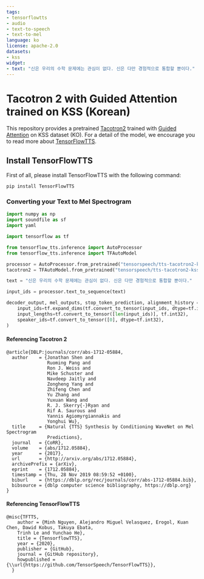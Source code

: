 ```yaml
---
tags:
- tensorflowtts
- audio
- text-to-speech
- text-to-mel
language: ko
license: apache-2.0
datasets:
- kss
widget:
- text: "신은 우리의 수학 문제에는 관심이 없다. 신은 다만 경험적으로 통합할 뿐이다."
---
```


# Tacotron 2 with Guided Attention trained on KSS (Korean)
This repository provides a pretrained [Tacotron2](https://arxiv.org/abs/1712.05884) trained with [Guided Attention](https://arxiv.org/abs/1710.08969) on KSS dataset (KO). For a detail of the model, we encourage you to read more about
[TensorFlowTTS](https://github.com/TensorSpeech/TensorFlowTTS). 


## Install TensorFlowTTS
First of all, please install TensorFlowTTS with the following command:
```
pip install TensorFlowTTS
```

### Converting your Text to Mel Spectrogram
```python
import numpy as np
import soundfile as sf
import yaml

import tensorflow as tf

from tensorflow_tts.inference import AutoProcessor
from tensorflow_tts.inference import TFAutoModel

processor = AutoProcessor.from_pretrained("tensorspeech/tts-tacotron2-kss-ko")
tacotron2 = TFAutoModel.from_pretrained("tensorspeech/tts-tacotron2-kss-ko")

text = "신은 우리의 수학 문제에는 관심이 없다. 신은 다만 경험적으로 통합할 뿐이다."

input_ids = processor.text_to_sequence(text)

decoder_output, mel_outputs, stop_token_prediction, alignment_history = tacotron2.inference(
    input_ids=tf.expand_dims(tf.convert_to_tensor(input_ids, dtype=tf.int32), 0),
    input_lengths=tf.convert_to_tensor([len(input_ids)], tf.int32),
    speaker_ids=tf.convert_to_tensor([0], dtype=tf.int32),
)

```

#### Referencing Tacotron 2
```
@article{DBLP:journals/corr/abs-1712-05884,
  author    = {Jonathan Shen and
               Ruoming Pang and
               Ron J. Weiss and
               Mike Schuster and
               Navdeep Jaitly and
               Zongheng Yang and
               Zhifeng Chen and
               Yu Zhang and
               Yuxuan Wang and
               R. J. Skerry{-}Ryan and
               Rif A. Saurous and
               Yannis Agiomyrgiannakis and
               Yonghui Wu},
  title     = {Natural {TTS} Synthesis by Conditioning WaveNet on Mel Spectrogram
               Predictions},
  journal   = {CoRR},
  volume    = {abs/1712.05884},
  year      = {2017},
  url       = {http://arxiv.org/abs/1712.05884},
  archivePrefix = {arXiv},
  eprint    = {1712.05884},
  timestamp = {Thu, 28 Nov 2019 08:59:52 +0100},
  biburl    = {https://dblp.org/rec/journals/corr/abs-1712-05884.bib},
  bibsource = {dblp computer science bibliography, https://dblp.org}
}
```

#### Referencing TensorFlowTTS
```
@misc{TFTTS,
    author = {Minh Nguyen, Alejandro Miguel Velasquez, Erogol, Kuan Chen, Dawid Kobus, Takuya Ebata, 
    Trinh Le and Yunchao He},
    title = {TensorflowTTS},
    year = {2020},
    publisher = {GitHub},
    journal = {GitHub repository},
    howpublished = {\\url{https://github.com/TensorSpeech/TensorFlowTTS}},
  }
```